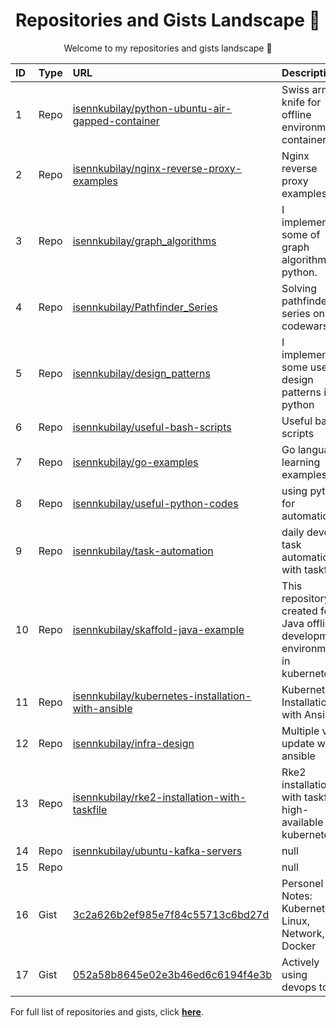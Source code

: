 <h1 align="center">Repositories and Gists Landscape 💎</h1>
<p align="center">Welcome to my repositories and gists landscape 👋</p>

| ID  | Type | URL          | Description                                              |
| :-- | :--- | :--------------- | :---------------------------------------------  |
| 1 | Repo | <a href="https://github.com/isennkubilay/python-ubuntu-air-gapped-container">isennkubilay/python-ubuntu-air-gapped-container</a> |  Swiss army knife for offline environment container  |
| 2 | Repo | <a href="https://github.com/isennkubilay/nginx-reverse-proxy-examples">isennkubilay/nginx-reverse-proxy-examples</a> | Nginx reverse proxy examples  |
| 3 | Repo | <a href="https://github.com/isennkubilay/graph_algorithms">isennkubilay/graph_algorithms</a> | I implemented some of graph algorithms in python.  |
| 4 | Repo | <a href="https://github.com/isennkubilay/Pathfinder_Series">isennkubilay/Pathfinder_Series</a> | Solving pathfinder series on codewars  |
| 5 | Repo | <a href="https://github.com/isennkubilay/design_patterns">isennkubilay/design_patterns</a> | I implemented some useful design patterns in python   |
| 6 | Repo | <a href="https://github.com/isennkubilay/useful-bash-scripts">isennkubilay/useful-bash-scripts</a> | Useful bash scripts   |
| 7 | Repo | <a href="https://github.com/isennkubilay/go-examples">isennkubilay/go-examples</a> | Go language learning examples  |
| 8 | Repo | <a href="https://github.com/isennkubilay/useful-python-codes">isennkubilay/useful-python-codes</a> | using python for automation  |
| 9 | Repo | <a href="https://github.com/isennkubilay/task-automation">isennkubilay/task-automation</a> | daily devops task automation with taskfile  |
| 10 | Repo | <a href="https://github.com/isennkubilay/skaffold-java-example">isennkubilay/skaffold-java-example</a> | This repository is created for a Java offline development environment in kubernetes.  |
| 11 | Repo | <a href="https://github.com/isennkubilay/kubernetes-installation-with-ansible">isennkubilay/kubernetes-installation-with-ansible</a> | Kubernetes Installation with Ansible  |
| 12 | Repo | <a href="https://github.com/isennkubilay/infra-design">isennkubilay/infra-design</a> | Multiple vms update with ansible  |
| 13 | Repo | <a href="https://github.com/isennkubilay/rke2-installation-with-taskfile">isennkubilay/rke2-installation-with-taskfile</a> | Rke2 installation with taskfile high-available kubernetes  |
| 14 | Repo | <a href="https://github.com/isennkubilay/ubuntu-kafka-servers">isennkubilay/ubuntu-kafka-servers</a> | null  |
| 15 | Repo | <a href="https://github.com/"></a> | null  |
| 16 | Gist | <a href="https://gist.github.com/isennkubilay/3c2a626b2ef985e7f84c55713c6bd27d">3c2a626b2ef985e7f84c55713c6bd27d</a> | Personel Notes: Kubernetes, Linux, Network, Docker  |
| 17 | Gist | <a href="https://gist.github.com/isennkubilay/052a58b8645e02e3b46ed6c6194f4e3b">052a58b8645e02e3b46ed6c6194f4e3b</a> | Actively using devops tools  |

For full list of repositories and gists, click [**here**](https://github.com/isennkubilay?tab=repositories&q=&type=&language=&sort=stargazers).
